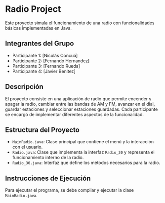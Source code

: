 # Radio Project

Este proyecto simula el funcionamiento de una radio con funcionalidades básicas implementadas en Java.

## Integrantes del Grupo

- Participante 1: [Nicolás Concuá]
- Participante 2: [Fernando Hernandez]
- Participante 3: [Fernando Rueda]
- Participante 4: [Javier Benitez]

## Descripción

El proyecto consiste en una aplicación de radio que permite encender y apagar la radio, cambiar entre las bandas de AM y FM, avanzar en el dial, guardar estaciones y seleccionar estaciones guardadas. Cada participante se encargó de implementar diferentes aspectos de la funcionalidad.

## Estructura del Proyecto

- `MainRadio.java`: Clase principal que contiene el menú y la interacción con el usuario.
- `Radio.java`: Clase que implementa la interfaz `Radio_30` y representa el funcionamiento interno de la radio.
- `Radio_30.java`: Interfaz que define los métodos necesarios para la radio.

## Instrucciones de Ejecución

Para ejecutar el programa, se debe compilar y ejecutar la clase `MainRadio.java`. 
